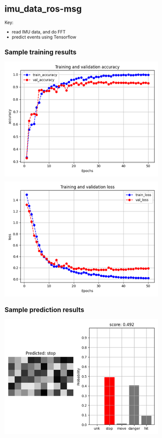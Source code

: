 # imu_data_ros-msg
Key:
- read IMU data, and do FFT
- predict events using Tensorflow

## Sample training results

![](src/ms_perception/config/tensorflow_res2/train_history_accuracy.png)

![](src/ms_perception/config/tensorflow_res2/train_history_loss.png)

## Sample prediction results
![](tf_imu_predict.png)

